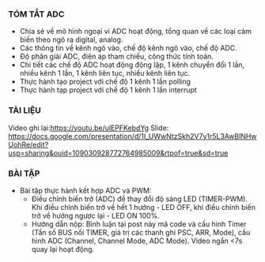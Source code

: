 ### TÓM TẮT ADC
+ Chia sẻ về mô hình ngoại vi ADC hoạt động, tổng quan về các loại cảm biến theo ngõ ra digital, analog.
+ Các thông tin về kênh ngõ vào, chế độ kênh ngõ vào, chế độ ADC.
+ Độ phân giải ADC, điện áp tham chiếu, công thức tính toán.
+ Chi tiết các chế độ ADC hoạt động động lập, 1 kênh chuyển đổi 1 lần, nhiều kênh 1 lần, 1 kênh liên tục, nhiều kênh liên tục.
+ Thực hành tạo project với chế độ 1 kênh 1 lần polling
+ Thực hành tạp project với chế độ 1 kênh 1 lần interrupt

### TÀI LIỆU
Video ghi lại:https://youtu.be/ulEPFKebdYg
Slide: https://docs.google.com/presentation/d/1I_UWwNtzSkh2V7y1r5L3AwBlNHwUohRe/edit?usp=sharing&ouid=109030928772764985009&rtpof=true&sd=true


### BÀI TẬP
- Bài tập thực hành kết hợp ADC và PWM:
  + Điều chỉnh biến trở (ADC) để thay đổi độ sáng LED (TIMER-PWM). Khi điều chỉnh biến trở về hết 1 hướng - LED OFF, khi điều chỉnh biến trở về hướng ngược lại - LED ON 100%.
  + Hướng dẫn nộp: Bình luận tại post này mã code và cấu hình Timer (Tần số BUS nối TIMER, giá trị các thanh ghi PSC, ARR, Mode), cấu hình ADC (Channel, Channel Mode, ADC Mode). Video ngắn <7s quay lại hoạt động.
